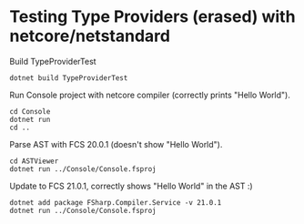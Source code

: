 # Testing Type Providers (erased) with netcore/netstandard

Build TypeProviderTest

```shell
dotnet build TypeProviderTest
```

Run Console project with netcore compiler (correctly prints "Hello World").

```shell
cd Console
dotnet run
cd ..
```

Parse AST with FCS 20.0.1 (doesn't show "Hello World").

```shell
cd ASTViewer
dotnet run ../Console/Console.fsproj
```

Update to FCS 21.0.1, correctly shows "Hello World" in the AST :)

```shell
dotnet add package FSharp.Compiler.Service -v 21.0.1
dotnet run ../Console/Console.fsproj
```

